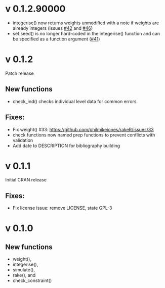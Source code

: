 v 0.1.2.90000
=============

* integerise() now returns weights unmodified with a note if weights are
already integers (issues [#42](https://github.com/philmikejones/rakeR/issues/42) and [#46](https://github.com/philmikejones/rakeR/issues/46))
* set.seed() is no longer hard-coded in the integerise() function and can be 
specified as a function argument
([#41](https://github.com/philmikejones/rakeR/issues/41))

v 0.1.2
=======

Patch release

New functions
-------------

* check_ind() checks individual level data for common errors


Fixes:
------

* Fix weight() #33: https://github.com/philmikejones/rakeR/issues/33
* check functions now named prep functions to prevent conflicts with validation
* Add date to DESCRIPTION for bibliography building


v 0.1.1
=======

Initial CRAN release

Fixes:
------

* Fix license issue: remove LICENSE, state GPL-3


v 0.1.0
=======

New functions
-------------

* weight(),
* integerise(),
* simulate(),
* rake(), and
* check_constraint()
